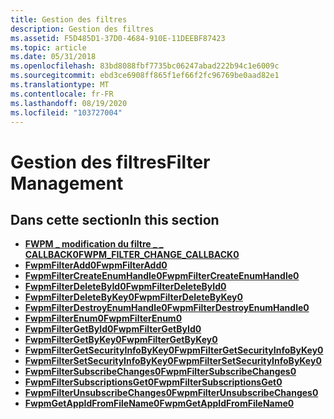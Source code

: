 ```yaml
---
title: Gestion des filtres
description: Gestion des filtres
ms.assetid: F5D485D1-37D0-4684-910E-11DEEBF87423
ms.topic: article
ms.date: 05/31/2018
ms.openlocfilehash: 83bd8088fbf7735bc06247abad222b94c1e6009c
ms.sourcegitcommit: ebd3ce6908ff865f1ef66f2fc96769be0aad82e1
ms.translationtype: MT
ms.contentlocale: fr-FR
ms.lasthandoff: 08/19/2020
ms.locfileid: "103727004"
---
```

# <a name="filter-management"></a><span data-ttu-id="4b226-103">Gestion des filtres</span><span class="sxs-lookup"><span data-stu-id="4b226-103">Filter Management</span></span>

## <a name="in-this-section"></a><span data-ttu-id="4b226-104">Dans cette section</span><span class="sxs-lookup"><span data-stu-id="4b226-104">In this section</span></span>

-   [<span data-ttu-id="4b226-105">**FWPM \_ modification du filtre \_ \_ CALLBACK0**</span><span class="sxs-lookup"><span data-stu-id="4b226-105">**FWPM\_FILTER\_CHANGE\_CALLBACK0**</span></span>](/windows/win32/api/fwpmu/nc-fwpmu-fwpm_filter_change_callback0)
-   [<span data-ttu-id="4b226-106">**FwpmFilterAdd0**</span><span class="sxs-lookup"><span data-stu-id="4b226-106">**FwpmFilterAdd0**</span></span>](/windows/desktop/api/Fwpmu/nf-fwpmu-fwpmfilteradd0)
-   [<span data-ttu-id="4b226-107">**FwpmFilterCreateEnumHandle0**</span><span class="sxs-lookup"><span data-stu-id="4b226-107">**FwpmFilterCreateEnumHandle0**</span></span>](/windows/desktop/api/Fwpmu/nf-fwpmu-fwpmfiltercreateenumhandle0)
-   [<span data-ttu-id="4b226-108">**FwpmFilterDeleteById0**</span><span class="sxs-lookup"><span data-stu-id="4b226-108">**FwpmFilterDeleteById0**</span></span>](/windows/desktop/api/Fwpmu/nf-fwpmu-fwpmfilterdeletebyid0)
-   [<span data-ttu-id="4b226-109">**FwpmFilterDeleteByKey0**</span><span class="sxs-lookup"><span data-stu-id="4b226-109">**FwpmFilterDeleteByKey0**</span></span>](/windows/desktop/api/Fwpmu/nf-fwpmu-fwpmfilterdeletebykey0)
-   [<span data-ttu-id="4b226-110">**FwpmFilterDestroyEnumHandle0**</span><span class="sxs-lookup"><span data-stu-id="4b226-110">**FwpmFilterDestroyEnumHandle0**</span></span>](/windows/desktop/api/Fwpmu/nf-fwpmu-fwpmfilterdestroyenumhandle0)
-   [<span data-ttu-id="4b226-111">**FwpmFilterEnum0**</span><span class="sxs-lookup"><span data-stu-id="4b226-111">**FwpmFilterEnum0**</span></span>](/windows/desktop/api/Fwpmu/nf-fwpmu-fwpmfilterenum0)
-   [<span data-ttu-id="4b226-112">**FwpmFilterGetById0**</span><span class="sxs-lookup"><span data-stu-id="4b226-112">**FwpmFilterGetById0**</span></span>](/windows/desktop/api/Fwpmu/nf-fwpmu-fwpmfiltergetbyid0)
-   [<span data-ttu-id="4b226-113">**FwpmFilterGetByKey0**</span><span class="sxs-lookup"><span data-stu-id="4b226-113">**FwpmFilterGetByKey0**</span></span>](/windows/desktop/api/Fwpmu/nf-fwpmu-fwpmfiltergetbykey0)
-   [<span data-ttu-id="4b226-114">**FwpmFilterGetSecurityInfoByKey0**</span><span class="sxs-lookup"><span data-stu-id="4b226-114">**FwpmFilterGetSecurityInfoByKey0**</span></span>](/windows/desktop/api/Fwpmu/nf-fwpmu-fwpmfiltergetsecurityinfobykey0)
-   [<span data-ttu-id="4b226-115">**FwpmFilterSetSecurityInfoByKey0**</span><span class="sxs-lookup"><span data-stu-id="4b226-115">**FwpmFilterSetSecurityInfoByKey0**</span></span>](/windows/desktop/api/Fwpmu/nf-fwpmu-fwpmfiltersetsecurityinfobykey0)
-   [<span data-ttu-id="4b226-116">**FwpmFilterSubscribeChanges0**</span><span class="sxs-lookup"><span data-stu-id="4b226-116">**FwpmFilterSubscribeChanges0**</span></span>](/windows/desktop/api/Fwpmu/nf-fwpmu-fwpmfiltersubscribechanges0)
-   [<span data-ttu-id="4b226-117">**FwpmFilterSubscriptionsGet0**</span><span class="sxs-lookup"><span data-stu-id="4b226-117">**FwpmFilterSubscriptionsGet0**</span></span>](/windows/desktop/api/Fwpmu/nf-fwpmu-fwpmfiltersubscriptionsget0)
-   [<span data-ttu-id="4b226-118">**FwpmFilterUnsubscribeChanges0**</span><span class="sxs-lookup"><span data-stu-id="4b226-118">**FwpmFilterUnsubscribeChanges0**</span></span>](/windows/desktop/api/Fwpmu/nf-fwpmu-fwpmfilterunsubscribechanges0)
-   [<span data-ttu-id="4b226-119">**FwpmGetAppIdFromFileName0**</span><span class="sxs-lookup"><span data-stu-id="4b226-119">**FwpmGetAppIdFromFileName0**</span></span>](/windows/desktop/api/Fwpmu/nf-fwpmu-fwpmgetappidfromfilename0)

 

 